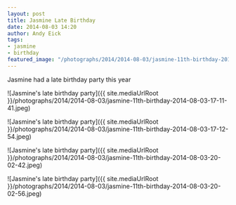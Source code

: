 ```yaml
---
layout: post
title: Jasmine Late Birthday
date: 2014-08-03 14:20
author: Andy Eick
tags: 
- jasmine
- birthday
featured_image: "/photographs/2014/2014-08-03/jasmine-11th-birthday-2014-08-03-17-11-41.jpeg"
---
```

Jasmine had a late birthday party this year

![Jasmine's late birthday party]({{ site.mediaUrlRoot }}/photographs/2014/2014-08-03/jasmine-11th-birthday-2014-08-03-17-11-41.jpeg)

![Jasmine's late birthday party]({{ site.mediaUrlRoot }}/photographs/2014/2014-08-03/jasmine-11th-birthday-2014-08-03-17-12-54.jpeg)

![Jasmine's late birthday party]({{ site.mediaUrlRoot }}/photographs/2014/2014-08-03/jasmine-11th-birthday-2014-08-03-20-02-42.jpeg)

![Jasmine's late birthday party]({{ site.mediaUrlRoot }}/photographs/2014/2014-08-03/jasmine-11th-birthday-2014-08-03-20-02-56.jpeg)

